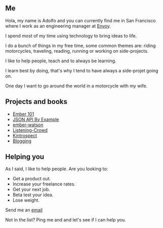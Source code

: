 ## Me
Hola, my name is Adolfo and you can currently find me in San Francisco where I work as an engineering manager at [Envoy](https://envoy.com).

I spend most of my time using technology to bring ideas to life.

I do a bunch of things in my free time, some common themes are: riding motorcycles, traveling, reading, running or working on side-projects.

I like to help people, teach and to always be learning.

I learn best by doing, that's why I tend to have always a side-projet going on.

One day I want to go around the world in a motorcycle with my wife.

## Projects and books

- [Ember 101](https://leanpub.com/ember-cli-101)
- [JSON API By Example](https://leanpub.com/json-api-by-example)
- [ember-watson](http://github.com/abuiles/ember-cli)
- [Listening-Crowd](https://www.listeningcrowd.com/)
- [Kintrospect](https://kintrospect.com/)
- [Blogging](articles)


## Helping you

As I said, I like to help people. Are you looking to:

- Get a product out.
- Increase your freelance rates.
- Get your next job.
- Beta test your idea.
- Lose weight.

Send me an [email](mailto:builes.adolfo@gmail.com)

Not in the list? Ping me and and let's see if I can help you.
